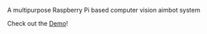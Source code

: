 A multipurpose Raspberry Pi based computer vision aimbot system

Check out the [Demo](https://www.youtube.com/watch?v=DQEDPBY_OHQ)!
